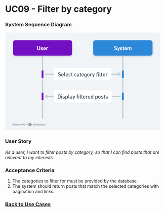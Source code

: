 # UC09 - Filter by category

### System Sequence Diagram

![UC09 SMD](01.Engineering/Filter%20by%20Category.png)

### User Story

_As a user, I want to filter posts by category, so that I can find posts that are relevant to my interests_

### Acceptance Criteria

1. The categories to filter for must be provided by the database.
2. The system should return posts that match the selected categories with pagination and links.

### [Back to Use Cases](../README.md)